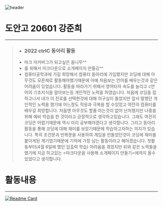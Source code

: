 ![header](https://capsule-render.vercel.app/api?type=waving&text=killkill.&desc=나는%20슬플때%20타코야끼를%20먹어&fontcolor=102911&color=102911&height=250&fontSize=100&fontAlignY=40&descAlignX=58)

# 도안고 20601 강준희
-----
> - ### 2022 ctrlC 동아리 활동
> - 마크 저커버그가 되고싶은 꿈나무^^
> - 를 위해서 마크다운으로 소개페이지 만들깅^^
> - 컴퓨터공학과에 가길 희망해서 컴퓨터 동아리에 가입했지만 코딩에 대해 아무것도 모른채로 활동해야했기때문에 아예 처음보는 언어를 배우는것과 같은 어려움이 있었습니다. 활동을 따라가기 위해서 영어타자 속도를 늘리고 c언어의 기초지식을 알아보는등 개인적인 노력을 하였습니다. 처음에 코딩을 접하고나서 내가 이 진로를 선택한것에 대해 의구심이 들었지만 앞서 말했던 개인적인 노력을 했기에 어느정도 적응과 극복을 할 수있었고 여전히 컴퓨터를 배우길 희망합니다. 처음엔 아무것도 할줄 아는것이 없어 난처했지만 나중을 위해 예비 학습을 한 것이라고 긍정적으로 생각하고있습니다. 그래도 여전히 코딩은 어렵기때문에 역시 미리 공부해야겠다고 생각합니다. 그리고 동아리 활동을 통해 코딩에 대해 재미를 보았기때문에 학습하고자하는 의지가 있습니다. 특히 조건문과 반복문을 사용하여 게임을 만들었던것이 코딩에 재미를 붙이게된 계기였기때문에 기억에 가장 남는 활동이라고 해야겠습니다. 첫활동부터(4월 6일에 했던 입출력 학습) 어려움을 겪었지만 위와 같은 노력들을 했기에 지금 하고있는 <마크다운을 사용해 소개페이지 만들기>에까지 올수있었다고 생각합니다.

# 활동내용
-----
[![Readme Card](https://github-readme-stats.vercel.app/api/pin/?username=Lifecream&repo=2022-Ctrl-C-Activities)](https://github.com/Lifecream/2022-Ctrl-C-Activities)


